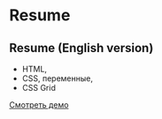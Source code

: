 # Resume

## Resume (English version)

- HTML,
- CSS, переменные,
- CSS Grid
  
[Смотреть демо](https://kovalchuk-alexandr.github.io/resume_en/)
